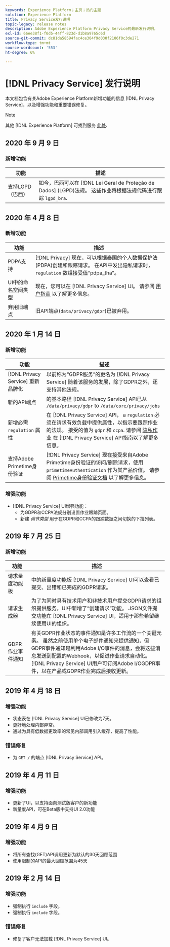 ```yaml
---
keywords: Experience Platform；主页；热门主题
solution: Experience Platform
title: Privacy Service发行说明
topic-legacy: release notes
description: Adobe Experience Platform Privacy Service的最新发行说明。
exl-id: 66ee38f1-f0d5-44ff-823d-d1b8a9765c6d
source-git-commit: dc81da58594fac4ce304f9d030f2106f0c3de271
workflow-type: tm+mt
source-wordcount: '553'
ht-degree: 6%

---
```


# [!DNL Privacy Service] 发行说明

本文档包含有关Adobe Experience Platform新增功能的信息 [!DNL Privacy Service]，以及增强功能和重要错误修复。

>[!NOTE]
>
>其他 [!DNL Experience Platform] 可找到服务 [此处](../release-notes/latest/latest.md).

## 2020 年 9 月 9 日

### 新增功能

| 功能 | 描述 |
| --- | --- |
| 支持LGPD（巴西） | 如今，巴西可以在 [!DNL Lei Geral de Proteção de Dados] (LGPD)法规。 这些作业将根据法规代码进行跟踪 `lgpd_bra`. |

## 2020 年 4 月 8 日

### 新增功能

| 功能 | 描述 |
| --- | --- |
| PDPA支持 | [!DNL Privacy] 现在，可以根据泰国的个人数据保护法(PDPA)创建和跟踪请求。 在API中发出隐私请求时， `regulation` 数组接受值“pdpa_tha”。 |
| UI中的命名空间类型 | 现在，您可以在 [!DNL Privacy Service] UI。 请参阅 [用户指南](ui/user-guide.md) 以了解更多信息。 |
| 弃用旧端点 | 旧API端点(`data/privacy/gdpr`)已被弃用。 |

## 2020 年 1 月 14 日

### 新增功能

| 功能 | 描述 |
| --- | --- |
| [!DNL Privacy Service] 重新品牌化 | 以前称为“GDPR服务”的更名为 [!DNL Privacy Service] 随着该服务的发展，除了GDPR之外，还支持其他法规。 |
| 新的API端点 | 的基本路径 [!DNL Privacy Service] API已从 `/data/privacy/gdpr` to `/data/core/privacy/jobs` |
| 新增必需 `regulation` 属性 | 在 [!DNL Privacy Service] API， a `regulation` 必须在请求有效负载中提供属性，以指示要跟踪作业的法规。 接受的值为 `gdpr` 和 `ccpa`. 请参阅 [隐私作业](api/privacy-jobs.md) 在 [!DNL Privacy Service] API指南以了解更多信息。 |
| 支持Adobe Primetime身份验证 | [!DNL Privacy Service] 现在接受来自Adobe Primetime身份验证的访问/删除请求，使用 `primetimeAuthentication` 作为其产品价值。 请参阅 [Primetime身份验证文档](https://tve.helpdocsonline.com/how-to-make-a-privacy-request) 以了解更多信息。 |

### 增强功能

* [!DNL Privacy Service] UI增强功能：
   * 为GDPR和CCPA法规分别设置作业跟踪页面。
   * 新建 *调节类型* 用于在GDPR和CCPA的跟踪数据之间切换的下拉列表。

## 2019 年 7 月 25 日

### 新增功能

| 功能 | 描述 |
| --- | --- |
| 请求量度功能板 | 中的新量度功能板 [!DNL Privacy Service] UI可以查看已提交、出错和已完成的GDPR请求。 |
| 请求生成器 | 为了为同时具有技术用户和非技术用户提交GDPR请求的组织提供服务，UI中新增了“创建请求”功能。 JSON文件提交功能在 [!DNL Privacy Service] UI，适用于那些希望继续使用UI的组织。 |
| GDPR作业事件通知 | 有关GDPR作业状态的事件通知是许多工作流的一个关键元素。 虽然之前使用单个电子邮件通知来提供通知，但GDPR事件通知是利用Adobe I/O事件的消息，会将这些消息发送到配置的Webhook，以促进作业请求自动化。 [!DNL Privacy Service] UI用户可订阅Adobe I/OGDPR事件，以在产品或GDPR作业完成后接收更新。 |

## 2019 年 4 月 18 日

### 增强功能

* 状态表在 [!DNL Privacy Service] UI已修改为7天。
* 更好地处理内部异常。
* 通过为具有低数据更改率的常见内部调用引入缓存，提高了性能。

### 错误修复

* 为 `GET /` 的端点 [!DNL Privacy Service] API。

## 2019 年 4 月 11 日

### 增强功能

* 更新了UI，以支持面向测试版客户的新功能
* 新量度API，可在Beta版中支持UI 2.0功能

## 2019 年 4 月 9 日

### 增强功能

* 将所有查找(GET)API调用更新为默认的30天回顾范围
* 使用限制的API的最大回顾范围为45天

## 2019 年 2 月 14 日

### 增强功能

* 强制执行 `include` 字段。
* 强制执行 `include` 字段。

### 错误修复

* 修复了客户无法加载 [!DNL Privacy Service] UI。
